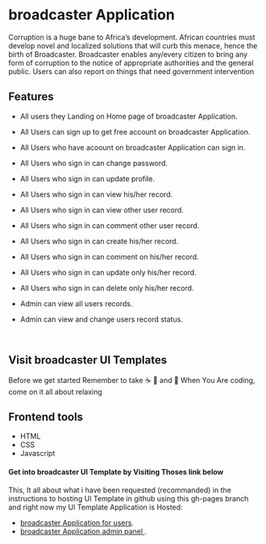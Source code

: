 # broadcaster Application
Corruption is a huge bane to Africa’s development. African countries must develop novel and localized solutions that will curb this menace, hence the birth of Broadcaster. Broadcaster enables any/every citizen to bring any form of corruption to the notice of appropriate authorities and the general public. Users can also report on things that need government intervention
<br>
## Features

- All users  they Landing on Home page of broadcaster Application.
- All Users can sign up to get free account on broadcaster Application.
- All Users who have acoount on broadcaster Application can sign in.
- All Users who sign in can change password.
- All Users who sign in can update profile.


- All Users who sign in can view his/her record.
- All Users who sign in can view other user record.
- All Users who sign in can comment other user record.

- All Users who sign in can create his/her record.
- All Users who sign in can comment on his/her record.
- All Users who sign in can update only his/her record.
- All Users who sign in can delete only his/her record.

- Admin can view all users records.
- Admin can view and change users record status.
 <br>

## Visit broadcaster UI Templates

Before we get started Remember to take  :coffee:   :pizza:  and :dancer:   When You Are coding, come on it all about relaxing

 ## Frontend tools

 - HTML
 - CSS 
 - Javascript

#### Get into broadcaster UI Template by Visiting Thoses link below

This, It all about what i have been requested (recommanded) in the instructions to hosting UI Template in github using this gh-pages branch and right now my UI Template Application is Hosted: 

- [broadcaster Application for users](https://key-joshua.github.io/broadcaster-andela-cycle-13/).
- [broadcaster Application admin panel ](https://key-joshua.github.io/broadcaster-andela-cycle-13/UI/html/admin_signin/).